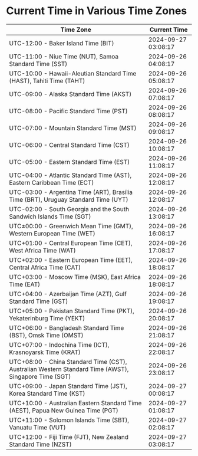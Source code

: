 # Current Time in Various Time Zones

| Time Zone | Current Time |
|-----------|--------------|
| UTC-12:00 - Baker Island Time (BIT) | 2024-09-27 03:08:17 |
| UTC-11:00 - Niue Time (NUT), Samoa Standard Time (SST) | 2024-09-26 04:08:17 |
| UTC-10:00 - Hawaii-Aleutian Standard Time (HAST), Tahiti Time (TAHT) | 2024-09-26 05:08:17 |
| UTC-09:00 - Alaska Standard Time (AKST) | 2024-09-26 07:08:17 |
| UTC-08:00 - Pacific Standard Time (PST) | 2024-09-26 08:08:17 |
| UTC-07:00 - Mountain Standard Time (MST) | 2024-09-26 09:08:17 |
| UTC-06:00 - Central Standard Time (CST) | 2024-09-26 10:08:17 |
| UTC-05:00 - Eastern Standard Time (EST) | 2024-09-26 11:08:17 |
| UTC-04:00 - Atlantic Standard Time (AST), Eastern Caribbean Time (ECT) | 2024-09-26 12:08:17 |
| UTC-03:00 - Argentina Time (ART), Brasília Time (BRT), Uruguay Standard Time (UYT) | 2024-09-26 12:08:17 |
| UTC-02:00 - South Georgia and the South Sandwich Islands Time (SGT) | 2024-09-26 13:08:17 |
| UTC±00:00 - Greenwich Mean Time (GMT), Western European Time (WET) | 2024-09-26 16:08:17 |
| UTC+01:00 - Central European Time (CET), West Africa Time (WAT) | 2024-09-26 17:08:17 |
| UTC+02:00 - Eastern European Time (EET), Central Africa Time (CAT) | 2024-09-26 18:08:17 |
| UTC+03:00 - Moscow Time (MSK), East Africa Time (EAT) | 2024-09-26 18:08:17 |
| UTC+04:00 - Azerbaijan Time (AZT), Gulf Standard Time (GST) | 2024-09-26 19:08:17 |
| UTC+05:00 - Pakistan Standard Time (PKT), Yekaterinburg Time (YEKT) | 2024-09-26 20:08:17 |
| UTC+06:00 - Bangladesh Standard Time (BST), Omsk Time (OMST) | 2024-09-26 21:08:17 |
| UTC+07:00 - Indochina Time (ICT), Krasnoyarsk Time (KRAT) | 2024-09-26 22:08:17 |
| UTC+08:00 - China Standard Time (CST), Australian Western Standard Time (AWST), Singapore Time (SGT) | 2024-09-26 23:08:17 |
| UTC+09:00 - Japan Standard Time (JST), Korea Standard Time (KST) | 2024-09-27 00:08:17 |
| UTC+10:00 - Australian Eastern Standard Time (AEST), Papua New Guinea Time (PGT) | 2024-09-27 01:08:17 |
| UTC+11:00 - Solomon Islands Time (SBT), Vanuatu Time (VUT) | 2024-09-27 02:08:17 |
| UTC+12:00 - Fiji Time (FJT), New Zealand Standard Time (NZST) | 2024-09-27 03:08:17 |

